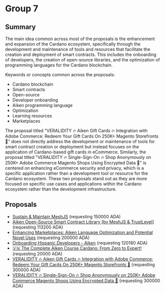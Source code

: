 
# Group 7

## Summary

The main idea common across most of the proposals is the enhancement and expansion of the Cardano ecosystem, specifically through the development and maintenance of tools and resources that facilitate the creation and deployment of smart contracts. This includes the onboarding of developers, the creation of open-source libraries, and the optimization of programming languages for the Cardano blockchain.

Keywords or concepts common across the proposals:
- Cardano blockchain
- Smart contracts
- Open-source
- Developer onboarding
- Aiken programming language
- Optimization
- Learning resources
- Marketplaces

The proposal titled "VERALIDITY 🔥 Aiken Gift Cards 🔥 Integration with Adobe Commerce: Redeem Your Gift Cards On 250K+ Magento Storefronts 🚀" does not directly address the development or maintenance of tools for smart contract creation or deployment but instead focuses on the application of Cardano-based gift cards in eCommerce. Similarly, the proposal titled "VERALIDITY 🔥 Single-Sign-On 🔥 Shop Anonymously on 250K+ Adobe Commerce Magento Shops Using Encrypted Data 🚀" is centered on enhancing eCommerce security and privacy, which is a specific application rather than a development tool or resource for the Cardano ecosystem. These two proposals stand out as they are more focused on specific use cases and applications within the Cardano ecosystem rather than the development infrastructure.

## Proposals
* [Sustain & Maintain MeshJS](https://cardano.ideascale.com/c/idea/113213) (requesting 150000 ADA)
* [Aiken Open-Source Smart Contract Library [by MeshJS & TrustLevel]](https://cardano.ideascale.com/c/idea/112062) (requesting 113200 ADA)
* [Enhancing Marketplaces: Aiken Language Optimization and Potential Novel Uses](https://cardano.ideascale.com/c/idea/111500) (requesting 200000 ADA)
* [Onboarding Hispanic Developers - Aiken](https://cardano.ideascale.com/c/idea/114410) (requesting 120180 ADA)
* [🇻🇳 The Complete Aiken Course Cardano: From Zero to Expert!](https://cardano.ideascale.com/c/idea/111519) (requesting 20000 ADA)
* [VERALIDITY 🔥 Aiken Gift Cards 🔥 Integration with Adobe Commerce: Redeem Your Gift Cards On 250K+ Magento Storefronts 🚀](https://cardano.ideascale.com/c/idea/113965) (requesting 300000 ADA)
* [VERALIDITY 🔥 Single-Sign-On 🔥 Shop Anonymously on 250K+ Adobe Commerce Magento Shops Using Encrypted Data 🚀](https://cardano.ideascale.com/c/idea/110395) (requesting 300000 ADA)
